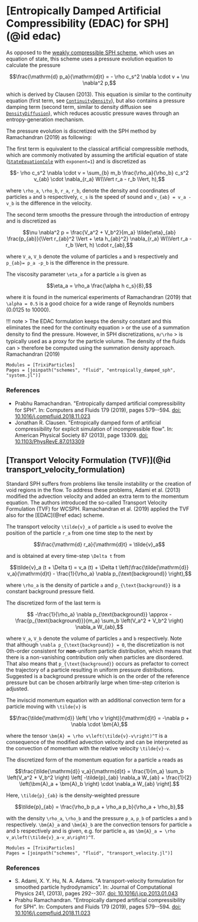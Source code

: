 # [Entropically Damped Artificial Compressibility (EDAC) for SPH](@id edac)

As opposed to the [weakly compressible SPH scheme](weakly_compressible_sph.md), which uses an equation of state,
this scheme uses a pressure evolution equation to calculate the pressure
```math
\frac{\mathrm{d} p_a}{\mathrm{d}t} =  - \rho c_s^2 \nabla \cdot v + \nu \nabla^2 p,
```
which is derived by Clausen (2013). This equation is similar to the continuity equation (first term, see
[`ContinuityDensity`](@ref)), but also contains a pressure damping term (second term, similar to density diffusion
see [`DensityDiffusion`](@ref)), which reduces acoustic pressure waves through an entropy-generation mechanism.

The pressure evolution is discretized with the SPH method by Ramachandran (2019) as following:

The first term is equivalent to the classical artificial compressible methods, which are commonly
motivated by assuming the artificial equation of state ([`StateEquationCole`](@ref) with `exponent=1`)
and is discretized as
```math
- \rho c_s^2 \nabla \cdot v = \sum_{b} m_b \frac{\rho_a}{\rho_b} c_s^2 v_{ab} \cdot \nabla_{r_a} W(\Vert r_a - r_b \Vert, h),
```
where ``\rho_a``, ``\rho_b``,  ``r_a``, ``r_b``, denote the density and coordinates of particles ``a`` and ``b`` respectively, ``c_s``
is the speed of sound and ``v_{ab} = v_a - v_b`` is the difference in the velocity.

The second term smooths the pressure through the introduction of entropy and is discretized as
```math
\nu \nabla^2 p = \frac{V_a^2 + V_b^2}{m_a} \tilde{\eta}_{ab} \frac{p_{ab}}{\Vert r_{ab}^2 \Vert + \eta h_{ab}^2} \nabla_{r_a}
W(\Vert r_a - r_b \Vert, h) \cdot r_{ab},
```
where ``V_a``, ``V_b`` denote the volume of particles ``a`` and ``b`` respectively and ``p_{ab}= p_a -p_b``  is the difference in the pressure.

The viscosity parameter ``\eta_a`` for a particle ``a`` is given as
```math
\eta_a = \rho_a \frac{\alpha h c_s}{8},
```
where it is found in the numerical experiments of Ramachandran (2019) that ``\alpha = 0.5``
is a good choice for a wide range of Reynolds numbers (0.0125 to 10000).

!!! note
    > The EDAC formulation keeps the density constant and this eliminates the need for the continuity equation
    > or the use of a summation density to ﬁnd the pressure. However, in SPH discretizations, ``m/\rho``
    > is typically used as a proxy for the particle volume. The density of the ﬂuids can
    > therefore be computed using the summation density approach.
    Ramachandran (2019)


```@autodocs
Modules = [TrixiParticles]
Pages = [joinpath("schemes", "fluid", "entropically_damped_sph", "system.jl")]
```

### References
- Prabhu Ramachandran. "Entropically damped artiﬁcial compressibility for SPH".
  In: Computers and Fluids 179 (2019), pages 579--594.
  [doi: 10.1016/j.compfluid.2018.11.023](https://doi.org/10.1016/j.compfluid.2018.11.023)
- Jonathan R. Clausen. "Entropically damped form of artificial compressibility for explicit simulation of incompressible flow".
  In: American Physical Society 87 (2013), page 13309.
  [doi: 10.1103/PhysRevE.87.013309](http://dx.doi.org/10.1103/PhysRevE.87.013309)

## [Transport Velocity Formulation (TVF)](@id transport_velocity_formulation)
Standard SPH suffers from problems like tensile instability or the creation of void regions in the flow.
To address these problems, Adami et al. (2013) modified the advection velocity and added an extra term to the momentum equation.
The authors introduced the so-called Transport Velocity Formulation (TVF) for WCSPH. Ramachandran et al. (2019) applied the TVF
also for the [EDAC](@ref edac) scheme.

The transport velocity ``\tilde{v}_a`` of particle ``a`` is used to evolve the position of the particle ``r_a`` from one time step to the next by

```math
\frac{\mathrm{d} r_a}{\mathrm{d}t} = \tilde{v}_a
```

and is obtained at every time-step ``\Delta t`` from

```math
\tilde{v}_a (t + \Delta t) = v_a (t) + \Delta t \left(\frac{\tilde{\mathrm{d}} v_a}{\mathrm{d}t} - \frac{1}{\rho_a} \nabla p_{\text{background}} \right),
```

where ``\rho_a`` is the density of particle ``a`` and ``p_{\text{background}}`` is a constant background pressure field.

The discretized form of the last term is

```math
 -\frac{1}{\rho_a} \nabla p_{\text{background}} \approx  -\frac{p_{\text{background}}}{m_a} \sum_b \left(V_a^2 + V_b^2 \right) \nabla_a W_{ab},
```

where ``V_a``, ``V_b`` denote the volume of particles ``a`` and ``b`` respectively.
Note that although ``\nabla p_{\text{background}} = 0``, the discretization is not 0th-order consistent for **non**-uniform particle distribution,
which means that there is a non-vanishing contribution only when particles are disordered.
That also means that ``p_{\text{background}}`` occurs as prefactor to correct the trajectory of a particle resulting in uniform pressure distributions.
Suggested is a background pressure which is on the order of the reference pressure but can be chosen arbitrarily large when time-step criterion is adjusted.

The inviscid momentum equation with an additional convection term for a particle moving with ``\tilde{v}`` is

```math
\frac{\tilde{\mathrm{d}} \left( \rho v \right)}{\mathrm{d}t} = -\nabla p +  \nabla \cdot \bm{A},
```

 where the tensor ``\bm{A} = \rho v\left(\tilde{v}-v\right)^T`` is a consequence of the modified
 advection velocity and can be interpreted as the convection of momentum with the relative velocity ``\tilde{v}-v``.

The discretized form of the momentum equation for a particle ``a`` reads as

```math
\frac{\tilde{\mathrm{d}} v_a}{\mathrm{d}t} = \frac{1}{m_a} \sum_b \left(V_a^2 + V_b^2 \right) \left[ -\tilde{p}_{ab} \nabla_a W_{ab} + \frac{1}{2} \left(\bm{A}_a + \bm{A}_b \right) \cdot \nabla_a W_{ab} \right].
```

Here, ``\tilde{p}_{ab}`` is the density-weighted pressure

```math
\tilde{p}_{ab} = \frac{\rho_b p_a + \rho_a p_b}{\rho_a + \rho_b},
```

with the density  ``\rho_a``,  ``\rho_b`` and the pressure  ``p_a``,  ``p_b`` of particles ``a`` and ``b`` respectively. ``\bm{A}_a`` and ``\bm{A}_b`` are the convection tensors for particle ``a`` and ``b`` respectively and is given, e.g. for particle ``a``, as ``\bm{A}_a = \rho v_a\left(\tilde{v}_a-v_a\right)^T``.

```@autodocs
Modules = [TrixiParticles]
Pages = [joinpath("schemes", "fluid", "transport_velocity.jl")]
```

### References
- S. Adami, X. Y. Hu, N. A. Adams.
  "A transport-velocity formulation for smoothed particle hydrodynamics".
  In: Journal of Computational Physics 241, (2013), pages 292--307.
  [doi: 10.1016/j.jcp.2013.01.043](http://dx.doi.org/10.1016/j.jcp.2013.01.043)
- Prabhu Ramachandran. "Entropically damped artiﬁcial compressibility for SPH".
  In: Computers and Fluids 179 (2019), pages 579--594.
  [doi: 10.1016/j.compfluid.2018.11.023](https://doi.org/10.1016/j.compfluid.2018.11.023)
